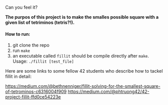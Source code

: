 Can you feel it?

<strong>The purpos of this project is to make the smalles possible square with a given list of tetriminos (tetris?!).</strong>

<h4>How to run:</h4>

1. git clone the repo
2. run `make`
3. an executable called `fillit` should be compile directly after `make`. Usage: `./fillit [test_file]`

Here are some links to some fellow 42 students who describe how to tackel fillit in detail:

https://medium.com/@bethnenniger/fillit-solving-for-the-smallest-square-of-tetrominos-c6316004f909
https://medium.com/@phtruong42/42-project-fillit-ffd0ce54223e
